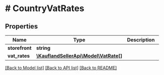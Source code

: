 # # CountryVatRates

## Properties

Name | Type | Description | Notes
------------ | ------------- | ------------- | -------------
**storefront** | **string** |  |
**vat_rates** | [**\KauflandSellerApi\Model\VatRate[]**](VatRate.md) |  |

[[Back to Model list]](../../README.md#models) [[Back to API list]](../../README.md#endpoints) [[Back to README]](../../README.md)
